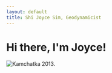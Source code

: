 ```yaml
---
layout: default
title: Shi Joyce Sim, Geodynamicist
---
```

# Hi there, I'm Joyce!
![](/image/Profile1.JPG "Kamchatka 2013.")
